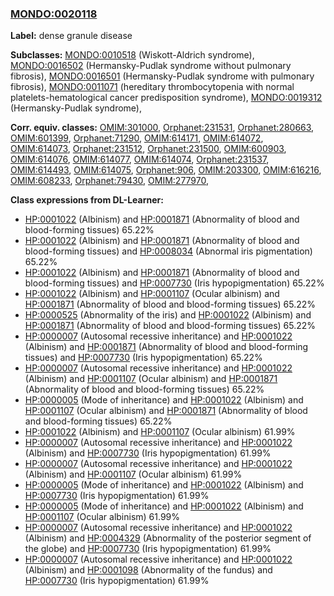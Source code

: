 
### [MONDO:0020118](http://purl.obolibrary.org/obo/MONDO_0020118)
**Label:** dense granule disease

**Subclasses:** [MONDO:0010518](http://purl.obolibrary.org/obo/MONDO_0010518) (Wiskott-Aldrich syndrome), [MONDO:0016502](http://purl.obolibrary.org/obo/MONDO_0016502) (Hermansky-Pudlak syndrome without pulmonary fibrosis), [MONDO:0016501](http://purl.obolibrary.org/obo/MONDO_0016501) (Hermansky-Pudlak syndrome with pulmonary fibrosis), [MONDO:0011071](http://purl.obolibrary.org/obo/MONDO_0011071) (hereditary thrombocytopenia with normal platelets-hematological cancer predisposition syndrome), [MONDO:0019312](http://purl.obolibrary.org/obo/MONDO_0019312) (Hermansky-Pudlak syndrome), 

**Corr. equiv. classes:** [OMIM:301000](http://purl.obolibrary.org/obo/OMIM_301000), [Orphanet:231531](http://www.orpha.net/ORDO/Orphanet_231531), [Orphanet:280663](http://www.orpha.net/ORDO/Orphanet_280663), [OMIM:601399](http://purl.obolibrary.org/obo/OMIM_601399), [Orphanet:71290](http://www.orpha.net/ORDO/Orphanet_71290), [OMIM:614171](http://purl.obolibrary.org/obo/OMIM_614171), [OMIM:614072](http://purl.obolibrary.org/obo/OMIM_614072), [OMIM:614073](http://purl.obolibrary.org/obo/OMIM_614073), [Orphanet:231512](http://www.orpha.net/ORDO/Orphanet_231512), [Orphanet:231500](http://www.orpha.net/ORDO/Orphanet_231500), [OMIM:600903](http://purl.obolibrary.org/obo/OMIM_600903), [OMIM:614076](http://purl.obolibrary.org/obo/OMIM_614076), [OMIM:614077](http://purl.obolibrary.org/obo/OMIM_614077), [OMIM:614074](http://purl.obolibrary.org/obo/OMIM_614074), [Orphanet:231537](http://www.orpha.net/ORDO/Orphanet_231537), [OMIM:614493](http://purl.obolibrary.org/obo/OMIM_614493), [OMIM:614075](http://purl.obolibrary.org/obo/OMIM_614075), [Orphanet:906](http://www.orpha.net/ORDO/Orphanet_906), [OMIM:203300](http://purl.obolibrary.org/obo/OMIM_203300), [OMIM:616216](http://purl.obolibrary.org/obo/OMIM_616216), [OMIM:608233](http://purl.obolibrary.org/obo/OMIM_608233), [Orphanet:79430](http://www.orpha.net/ORDO/Orphanet_79430), [OMIM:277970](http://purl.obolibrary.org/obo/OMIM_277970), 

**Class expressions from DL-Learner:**

- [HP:0001022](http://purl.obolibrary.org/obo/HP_0001022) (Albinism) and [HP:0001871](http://purl.obolibrary.org/obo/HP_0001871) (Abnormality of blood and blood-forming tissues) 65.22%
- [HP:0001022](http://purl.obolibrary.org/obo/HP_0001022) (Albinism) and [HP:0001871](http://purl.obolibrary.org/obo/HP_0001871) (Abnormality of blood and blood-forming tissues) and [HP:0008034](http://purl.obolibrary.org/obo/HP_0008034) (Abnormal iris pigmentation) 65.22%
- [HP:0001022](http://purl.obolibrary.org/obo/HP_0001022) (Albinism) and [HP:0001871](http://purl.obolibrary.org/obo/HP_0001871) (Abnormality of blood and blood-forming tissues) and [HP:0007730](http://purl.obolibrary.org/obo/HP_0007730) (Iris hypopigmentation) 65.22%
- [HP:0001022](http://purl.obolibrary.org/obo/HP_0001022) (Albinism) and [HP:0001107](http://purl.obolibrary.org/obo/HP_0001107) (Ocular albinism) and [HP:0001871](http://purl.obolibrary.org/obo/HP_0001871) (Abnormality of blood and blood-forming tissues) 65.22%
- [HP:0000525](http://purl.obolibrary.org/obo/HP_0000525) (Abnormality of the iris) and [HP:0001022](http://purl.obolibrary.org/obo/HP_0001022) (Albinism) and [HP:0001871](http://purl.obolibrary.org/obo/HP_0001871) (Abnormality of blood and blood-forming tissues) 65.22%
- [HP:0000007](http://purl.obolibrary.org/obo/HP_0000007) (Autosomal recessive inheritance) and [HP:0001022](http://purl.obolibrary.org/obo/HP_0001022) (Albinism) and [HP:0001871](http://purl.obolibrary.org/obo/HP_0001871) (Abnormality of blood and blood-forming tissues) and [HP:0007730](http://purl.obolibrary.org/obo/HP_0007730) (Iris hypopigmentation) 65.22%
- [HP:0000007](http://purl.obolibrary.org/obo/HP_0000007) (Autosomal recessive inheritance) and [HP:0001022](http://purl.obolibrary.org/obo/HP_0001022) (Albinism) and [HP:0001107](http://purl.obolibrary.org/obo/HP_0001107) (Ocular albinism) and [HP:0001871](http://purl.obolibrary.org/obo/HP_0001871) (Abnormality of blood and blood-forming tissues) 65.22%
- [HP:0000005](http://purl.obolibrary.org/obo/HP_0000005) (Mode of inheritance) and [HP:0001022](http://purl.obolibrary.org/obo/HP_0001022) (Albinism) and [HP:0001107](http://purl.obolibrary.org/obo/HP_0001107) (Ocular albinism) and [HP:0001871](http://purl.obolibrary.org/obo/HP_0001871) (Abnormality of blood and blood-forming tissues) 65.22%
- [HP:0001022](http://purl.obolibrary.org/obo/HP_0001022) (Albinism) and [HP:0001107](http://purl.obolibrary.org/obo/HP_0001107) (Ocular albinism) 61.99%
- [HP:0000007](http://purl.obolibrary.org/obo/HP_0000007) (Autosomal recessive inheritance) and [HP:0001022](http://purl.obolibrary.org/obo/HP_0001022) (Albinism) and [HP:0007730](http://purl.obolibrary.org/obo/HP_0007730) (Iris hypopigmentation) 61.99%
- [HP:0000007](http://purl.obolibrary.org/obo/HP_0000007) (Autosomal recessive inheritance) and [HP:0001022](http://purl.obolibrary.org/obo/HP_0001022) (Albinism) and [HP:0001107](http://purl.obolibrary.org/obo/HP_0001107) (Ocular albinism) 61.99%
- [HP:0000005](http://purl.obolibrary.org/obo/HP_0000005) (Mode of inheritance) and [HP:0001022](http://purl.obolibrary.org/obo/HP_0001022) (Albinism) and [HP:0007730](http://purl.obolibrary.org/obo/HP_0007730) (Iris hypopigmentation) 61.99%
- [HP:0000005](http://purl.obolibrary.org/obo/HP_0000005) (Mode of inheritance) and [HP:0001022](http://purl.obolibrary.org/obo/HP_0001022) (Albinism) and [HP:0001107](http://purl.obolibrary.org/obo/HP_0001107) (Ocular albinism) 61.99%
- [HP:0000007](http://purl.obolibrary.org/obo/HP_0000007) (Autosomal recessive inheritance) and [HP:0001022](http://purl.obolibrary.org/obo/HP_0001022) (Albinism) and [HP:0004329](http://purl.obolibrary.org/obo/HP_0004329) (Abnormality of the posterior segment of the globe) and [HP:0007730](http://purl.obolibrary.org/obo/HP_0007730) (Iris hypopigmentation) 61.99%
- [HP:0000007](http://purl.obolibrary.org/obo/HP_0000007) (Autosomal recessive inheritance) and [HP:0001022](http://purl.obolibrary.org/obo/HP_0001022) (Albinism) and [HP:0001098](http://purl.obolibrary.org/obo/HP_0001098) (Abnormality of the fundus) and [HP:0007730](http://purl.obolibrary.org/obo/HP_0007730) (Iris hypopigmentation) 61.99%


